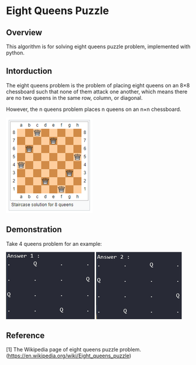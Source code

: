 # Eight Queens Puzzle


## Overview

This algorithm is for solving eight queens puzzle problem, implemented with python.


## Intorduction

The eight queens problem is the problem of placing eight queens on an 8×8 chessboard such that none of them attack one another, which means there are no two queens in the same row, column, or diagonal.  

However, the n queens problem places n queens on an n×n chessboard.

![image](https://github.com/kctoayo88/eight_queens_puzzle/blob/master/readme/eight_queen_problem.png)

## Demonstration

Take 4 queens problem for an example:

![ans1](https://github.com/kctoayo88/eight_queens_puzzle/blob/master/readme/ans1.PNG)
![ans2](https://github.com/kctoayo88/eight_queens_puzzle/blob/master/readme/ans2.PNG)

## Reference

[1] The Wikipedia page of eight queens puzzle problem. (https://en.wikipedia.org/wiki/Eight_queens_puzzle)
